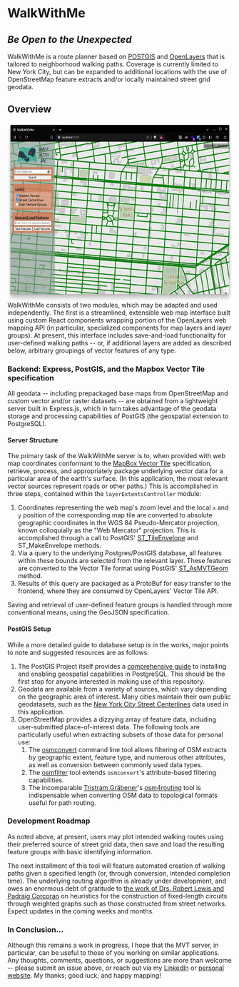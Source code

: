 # WalkWithMe

## _Be Open to the Unexpected_

WalkWithMe is a route planner based on [POSTGIS](https://postgis.net/) and [OpenLayers](https://openlayers.org/) that is tailored to neighborhood walking paths. Coverage is currently limited to New York City, but can be expanded to additional locations with the use of OpenStreetMap feature extracts and/or locally maintained street grid geodata.

## Overview

<img align="right" src="assets/frontend.png" height="400px">
WalkWithMe consists of two modules, which may be adapted and used independently. The first is a streamlined, extensible web map interface built using custom React components wrapping portion of the OpenLayers web mapping API (in particular, specialized components for map layers and layer groups). At present, this interface includes save-and-load functionality for user-defined walking paths -- or, if additional layers are added as described below, arbitrary groupings of vector features of any type.

### Backend: Express, PostGIS, and the Mapbox Vector Tile specification

All geodata -- including prepackaged base maps from OpenStreetMap and custom vector and/or raster datasets -- are obtained from a lightweight server built in Express.js, which in turn takes advantage of the geodata storage and processing capabilities of PostGIS (the geospatial extension to PostgreSQL).

#### Server Structure

The primary task of the WalkWithMe server is to, when provided with web map coordinates conformant to the [MapBox Vector Tile](https://docs.mapbox.com/data/tilesets/guides/vector-tiles-introduction/) specification, retrieve, process, and appropriately package underlying vector data for a particular area of the earth's surface. (In this application, the most relevant vector sources represent roads or other paths.) This is accomplished in three steps, contained within the `layerExtentsController` module:

1. Coordinates representing the web map's zoom level and the local `x` and `y` position of the corresponding map tile are converted to absolute geographic coordinates in the WGS 84 Pseudo-Mercator projection, known colloquially as the "Web Mercator" projection. This is accomplished through a call to PostGIS' [ST_TileEnvelope](https://postgis.net/docs/en/ST_TileEnvelope.html) and ST_MakeEnvelope methods.
2. Via a query to the underlying Postgres/PostGIS database, all features within these bounds are selected from the relevant layer. These features are converted to the Vector Tile format using PostGIS' [ST_AsMVTGeom](https://postgis.net/docs/en/ST_AsMVTGeom.html) method.
3. Results of this query are packaged as a ProtoBuf for easy transfer to the frontend, where they are consumed by OpenLayers' Vector Tile API.

Saving and retrieval of user-defined feature groups is handled through more conventional means, using the GeoJSON specification.

#### PostGIS Setup

While a more detailed guide to database setup is in the works, major points to note and suggested resources are as follows:

1. The PostGIS Project itself provides a [comprehensive guide](https://postgis.net/docs/en/index.html) to installing and enabling geospatial capabilities in PostgreSQL. This should be the first stop for anyone interested in making use of this repository.
2. Geodata are available from a variety of sources, which vary depending on the geographic area of interest. Many cities maintain their own public geodatasets, such as the [New York City Street Centerlines](https://data.cityofnewyork.us/City-Government/NYC-Street-Centerline-CSCL-/exjm-f27b) data used in this application.
3. OpenStreetMap provides a dizzying array of feature data, including user-submitted place-of-interest data. The following tools are particularly useful when extracting subsets of those data for personal use:
   1. The [osmconvert](https://wiki.openstreetmap.org/wiki/Osmconvert) command line tool allows filtering of OSM extracts by geographic extent, feature type, and numerous other attributes, as well as conversion between commonly used data types.
   2. The [osmfilter](https://wiki.openstreetmap.org/wiki/Osmfilter) tool extends `osmconvert`'s attribute-based filtering capabilities.
   3. The incomparable [Tristram Gräbener](https://github.com/Tristramg)'s [osm4routing](https://github.com/Tristramg/osm4routing) tool is indispensable when converting OSM data to topological formats useful for path routing.

### Development Roadmap

As noted above, at present, users may plot intended walking routes using their preferred source of street grid data, then save and load the resulting feature groups with basic identifying information.

The next installment of this tool will feature automated creation of walking paths given a specified length (or, through conversion, intended completion time). The underlying routing algorithm is already under development, and owes an enormous debt of gratitude to [the work of Drs. Robert Lewis and Padraig Corcoran](https://ideas.repec.org/a/spr/joheur/v28y2022i3d10.1007_s10732-022-09493-5.html) on heuristics for the construction of fixed-length circuits through weighted graphs such as those constructed from street networks. Expect updates in the coming weeks and months.

### In Conclusion...

Although this remains a work in progress, I hope that the MVT server, in particular, can be useful to those of you working on similar applications. Any thoughts, comments, questions, or suggestions are more than welcome -- please submit an issue above, or reach out via my [LinkedIn](https://www.linkedin.com/in/kyle-slugg/) or [personal website](https://kyleslugg.co/). My thanks; good luck; and happy mapping!
